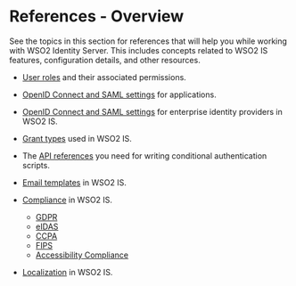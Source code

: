 # References - Overview

See the topics in this section for references that will help you while working with WSO2 Identity Server. This includes concepts related to WSO2 IS features, configuration details, and other resources.

- [User roles]({{base_path}}/references/user-management/user-roles/) and their associated permissions.

- [OpenID Connect and SAML settings]({{base_path}}/references/app-settings/) for applications.

- [OpenID Connect and SAML settings]({{base_path}}/references/idp-settings/) for enterprise identity providers in WSO2 IS.

- [Grant types]({{base_path}}/references/grant-types/) used in WSO2 IS.

- The [API references]({{base_path}}/references/conditional-auth/api-reference/) you need for writing conditional authentication scripts.

- [Email templates]({{base_path}}/references/email-templates/) in WSO2 IS.

- [Compliance]({{base_path}}/references/compliance) in WSO2 IS.

    - [GDPR]({{base_path}}/references/compliance/gdpr)
    - [eIDAS]({{base_path}}/references/compliance/eidas)
    - [CCPA]({{base_path}}/references/compliance/ccpa)
    - [FIPS]({{base_path}}/references/compliance/fips)
    - [Accessibility Compliance]({{base_path}}/references/compliance/accessibility)

- [Localization]({{base_path}}/references/localization/) in WSO2 IS.